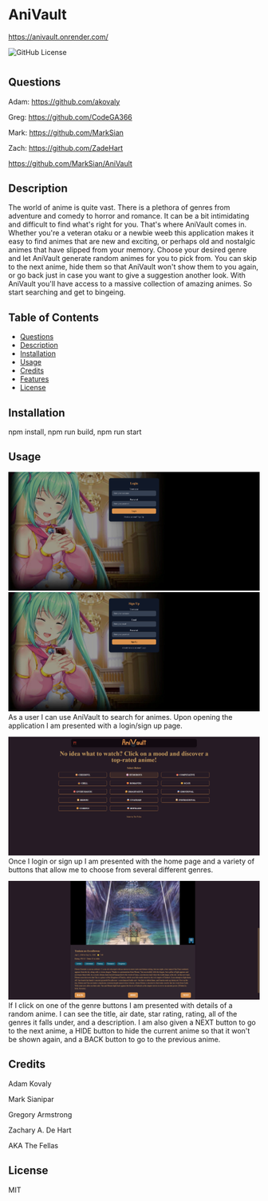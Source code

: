 # AniVault
https://anivault.onrender.com/

![GitHub License](https://img.shields.io/badge/license-MIT-orange.svg)

# <Your-Project-Title> 

## Questions 

Adam: https://github.com/akovaly

Greg: https://github.com/CodeGA366

Mark: https://github.com/MarkSian

Zach: https://github.com/ZadeHart

https://github.com/MarkSian/AniVault

## Description

The world of anime is quite vast. There is a plethora of genres from adventure and comedy to horror and romance. It can be a bit intimidating and difficult to find what's right for you. That's where AniVault comes in. Whether you're a veteran otaku or a newbie weeb this application makes it easy to find animes that are new and exciting, or perhaps old and nostalgic animes that have slipped from your memory. Choose your desired genre and let AniVault generate random animes for you to pick from. You can skip to the next anime, hide them so that AniVault won't show them to you again, or go back just in case you want to give a suggestion another look. With AniVault you'll have access to a massive collection of amazing animes. So start searching and get to bingeing.

## Table of Contents

- [Questions](#questions)
- [Description](#description)
- [Installation](#installation)
- [Usage](#usage)
- [Credits](#credits)
- [Features](#features)
- [License](#license)

## Installation

npm install, npm run build, npm run start

## Usage
![alt text](images/anivault-ss1.png)
![alt text](images/anivault-ss2.png)
As a user I can use AniVault to search for animes. Upon opening the application I am presented with a login/sign up page.

![alt text](images/anivault-ss3.png)
Once I login or sign up I am presented with the home page and a variety of buttons that allow me to choose from several different genres.

![alt text](images/anivault-ss4.png)
If I click on one of the genre buttons I am presented with details of a random anime. I can see the title, air date, star rating, rating, all of the genres it falls under, and a description. I am also given a NEXT button to go to the next anime, a HIDE button to hide the current anime so that it won't be shown again, and a BACK button to go to the previous anime.


## Credits

Adam Kovaly

Mark Sianipar

Gregory Armstrong

Zachary A. De Hart

AKA The Fellas

## License

MIT

